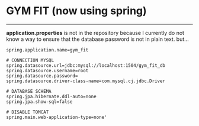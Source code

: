 # GYM FIT (now using spring)

---

**application.properties** is not in the repository because I currently do not know a way to ensure that the database password is not in plain text. but...

``` 
spring.application.name=gym_fit

# CONNECTION MYSQL
spring.datasource.url=jdbc:mysql://localhost:1504/gym_fit_db
spring.datasource.username=root
spring.datasource.password=
spring.datasource.driver-class-name=com.mysql.cj.jdbc.Driver

# DATABASE SCHEMA
spring.jpa.hibernate.ddl-auto=none
spring.jpa.show-sql=false

# DISABLE TOMCAT
spring.main.web-application-type=none'

``` 
